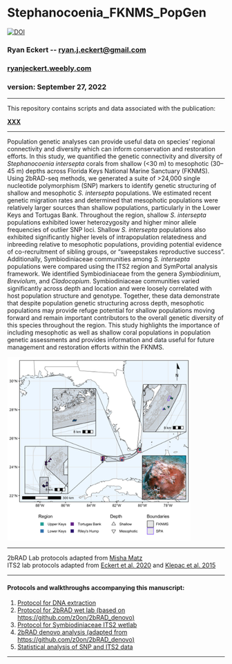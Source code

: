 # Stephanocoenia_FKNMS_PopGen

[![DOI](https://zenodo.org/badge/DOI/10.5281/zenodo.XXXXXX.svg)](https://doi.org/)

### Ryan Eckert -- <ryan.j.eckert@gmail.com>
### [ryanjeckert.weebly.com](https://ryanjeckert.weebly.com)
### version: September 27, 2022

------------------------------------------------------------------------
This repository contains scripts and data associated with the
publication: 

**[XXX](https://)**

------------------------------------------------------------------------
Population genetic analyses can provide useful data on species’ regional connectivity and diversity which can inform conservation and restoration efforts. In this study, we quantified the genetic connectivity and diversity of *Stephanocoenia intersepta* corals from shallow (<30 m) to mesophotic (30–45 m) depths across Florida Keys National Marine Sanctuary (FKNMS). Using 2bRAD-seq methods, we generated a suite of >24,000 single nucleotide polymorphism (SNP) markers to identify genetic structuring of shallow and mesophotic *S. intersepta* populations. We estimated recent genetic migration rates and determined that mesophotic populations were relatively larger sources than shallow populations, particularly in the Lower Keys and Tortugas Bank. Throughout the region, shallow *S. intersepta* populations exhibited lower heterozygosity and higher minor allele frequencies of outlier SNP loci. Shallow *S. intersepta* populations also exhibited significantly higher levels of intrapopulation relatedness and inbreeding relative to mesophotic populations, providing potential evidence of co-recruitment of sibling groups, or “sweepstakes reproductive success”. Additionally, Symbiodiniaceae communities among *S. intersepta* populations were compared using the ITS2 region and SymPortal analysis framework. We identified Symbiodiniaceae from the genera *Symbiodinium*, *Breviolum*, and *Cladocopium*. Symbiodiniaceae communities varied significantly across depth and location and were loosely correlated with host population structure and genotype. Together, these data demonstrate that despite population genetic structuring across depth, mesophotic populations may provide refuge potential for shallow populations moving forward and remain important contributors to the overall genetic diversity of this species throughout the region. This study highlights the importance of including mesophotic as well as shallow coral populations in population genetic assessments and provides information and data useful for future management and restoration efforts within the FKNMS.

<img src="figures/map.png" width="425"/>

------------------------------------------------------------------------

2bRAD Lab protocols adapted from [Misha Matz](https://docs.google.com/document/d/1am7L_Pa5JQ4sSx0eT5j4vdNPy5FUAtMZRsJZ0Ar5g9U/edit?usp=sharing)  
ITS2 lab protocols adapted from [Eckert et al. 2020](https://doi.org/10.3389/fmicb.2020.00518) and [Klepac et al. 2015](https://doi.org/10.3354/meps11369)

------------------------------------------------------------------------

#### Protocols and walkthroughs accompanying this manuscript:

1.  [Protocol for DNA extraction]()
2.  [Protocol for 2bRAD wet lab (based on https://github.com/z0on/2bRAD_denovo)]()
3.  [Protocol for Symbiodiniaceae ITS2 wetlab]()
4.  [2bRAD denovo analysis (adapted from https://github.com/z0on/2bRAD_denovo)]()
5.  [Statistical analysis of SNP and ITS2 data]()

------------------------------------------------------------------------
